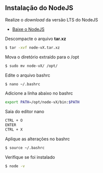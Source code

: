 ## Instalação do NodeJS

Realize o _download_ da versão LTS do NodeJS
- [Baixe o NodeJS](https://nodejs.org)

Descompacte o arquivo **tar.xz**
```bash
$ tar -xvf node-vX.tar.xz
```

Mova o diretório extraído para o /opt
```bash
$ sudo mv node-vX/ /opt/
```

Edite o arquivo bashrc
```bash
$ nano ~/.bashrc
```

Adicione a linha abaixo no bashrc
```bash
export PATH=/opt/node-vX/bin:$PATH
```

Saia do editor nano
```bash
CTRL + O
ENTER
CTRL + X
```

Aplique as alterações no bashrc
```bash
$ source ~/.bashrc
```

Verifique se foi instalado
```bash
$ node -v
```